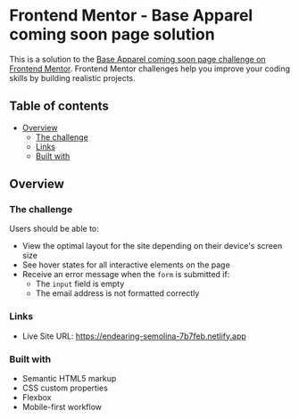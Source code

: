 # Frontend Mentor - Base Apparel coming soon page solution

This is a solution to the [Base Apparel coming soon page challenge on Frontend Mentor](https://www.frontendmentor.io/challenges/base-apparel-coming-soon-page-5d46b47f8db8a7063f9331a0). Frontend Mentor challenges help you improve your coding skills by building realistic projects. 


## Table of contents

- [Overview](#overview)
  - [The challenge](#the-challenge)
  - [Links](#links)
  - [Built with](#built-with)


## Overview



### The challenge

Users should be able to:

- View the optimal layout for the site depending on their device's screen size
- See hover states for all interactive elements on the page
- Receive an error message when the `form` is submitted if:
  - The `input` field is empty
  - The email address is not formatted correctly


### Links

- Live Site URL: https://endearing-semolina-7b7feb.netlify.app


### Built with

- Semantic HTML5 markup
- CSS custom properties
- Flexbox
- Mobile-first workflow

